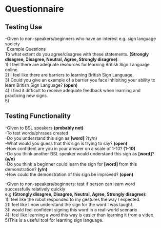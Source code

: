 ﻿# Questionnaire
 ## Testing Use 
-Given to non-speakers/beginners who have an interest e.g. sign language society  
	-Example Questions   
	To what extent do you agree/disagree with these statements.   **(Strongly disagree, Disagree, Neutral, Agree, Strongly disagree)**:  
		1) I feel there are adequate resources for learning British Sign Language online.  
		2) I feel like there are barriers to learning British Sign Language.  
		3) Could you give an example of a barrier you face inhibiting your ability to learn British Sign Language? **(open)**  
		4) I find it difficult to receive adequate feedback when learning and practicing new signs.  
		5)   

## Testing Functionality 
-Given to BSL speakers **(probably not)**  
-To test words/phrases created  
 -Do you understand this sign as **[word]** ?(y/n)  
 -What would you guess that this sign is trying to say? **(open)**   
 -How confident are you in your answer on a scale of 1-10? **(1-10)**   
 -Do you think another BSL speaker would understand this sign as **[word]**?**(y/n)**  
 -Do you think a beginner could learn the sign for **[word]** from this demonstration? **(y/n)**  
 -How could the demonstration of this sign be improved? **(open)**  
   
-Given to non-speakers/beginners: test if person can learn word successfully relatively quickly  
e.g **(Strongly disagree, Disagree, Neutral, Agree, Strongly disagree)**:  
1)I feel like the robot responded to my gestures the way I expected.  
2)I feel like I now understand the sign for the word I was taught.  
3)I would feel confident signing this word in a real-world scenario  
4)I feel like learning a word this way is easier than learning it from a video.  
5)This is a useful tool for learning sign language.
